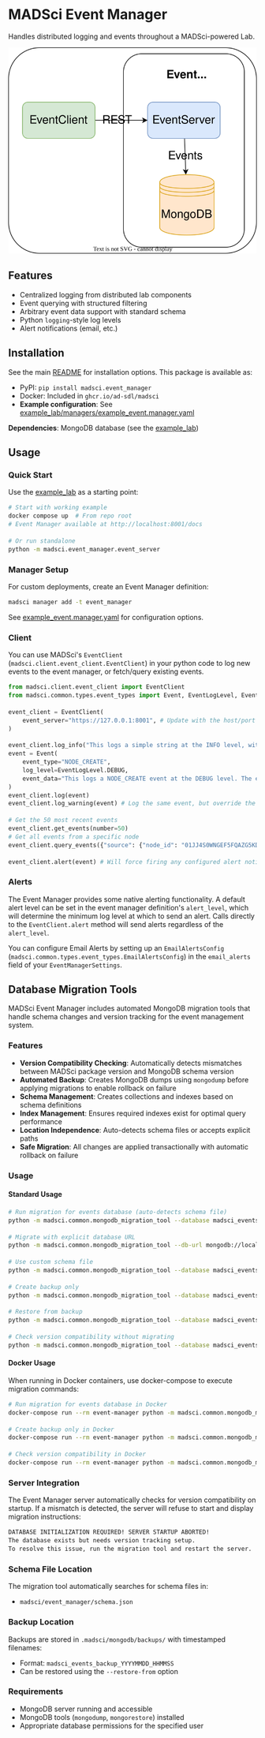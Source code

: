 # MADSci Event Manager

Handles distributed logging and events throughout a MADSci-powered Lab.

![MADSci Event Manager Architecture Diagram](./assets/event_manager.drawio.svg)

## Features

- Centralized logging from distributed lab components
- Event querying with structured filtering
- Arbitrary event data support with standard schema
- Python `logging`-style log levels
- Alert notifications (email, etc.)

## Installation

See the main [README](../../README.md#installation) for installation options. This package is available as:

- PyPI: `pip install madsci.event_manager`
- Docker: Included in `ghcr.io/ad-sdl/madsci`
- **Example configuration**: See [example_lab/managers/example_event.manager.yaml](../../example_lab/managers/example_event.manager.yaml)

**Dependencies**: MongoDB database (see the [example_lab](../../example_lab/))

## Usage

### Quick Start

Use the [example_lab](../../example_lab/) as a starting point:

```bash
# Start with working example
docker compose up  # From repo root
# Event Manager available at http://localhost:8001/docs

# Or run standalone
python -m madsci.event_manager.event_server
```

### Manager Setup

For custom deployments, create an Event Manager definition:

```bash
madsci manager add -t event_manager
```

See [example_event.manager.yaml](../../example_lab/managers/example_event.manager.yaml) for configuration options.

### Client

You can use MADSci's `EventClient` (`madsci.client.event_client.EventClient`) in your python code to log new events to the event manager, or fetch/query existing events.

```python
from madsci.client.event_client import EventClient
from madsci.common.types.event_types import Event, EventLogLevel, EventType

event_client = EventClient(
    event_server="https://127.0.0.1:8001", # Update with the host/port you configured for your EventManager server
)

event_client.log_info("This logs a simple string at the INFO level, with event_type LOG_INFO")
event = Event(
    event_type="NODE_CREATE",
    log_level=EventLogLevel.DEBUG,
    event_data="This logs a NODE_CREATE event at the DEBUG level. The event_data field should contain relevant data about the event (in this case, something like the NodeDefinition, for instance)"
)
event_client.log(event)
event_client.log_warning(event) # Log the same event, but override the log level.

# Get the 50 most recent events
event_client.get_events(number=50)
# Get all events from a specific node
event_client.query_events({"source": {"node_id": "01JJ4S0WNGEF5FQAZG5KDGJRBV"}})

event_client.alert(event) # Will force firing any configured alert notifiers on this event
```

### Alerts

The Event Manager provides some native alerting functionality. A default alert level can be set in the event manager definition's `alert_level`, which will determine the minimum log level at which to send an alert. Calls directly to the `EventClient.alert` method will send alerts regardless of the `alert_level`.

You can configure Email Alerts by setting up an `EmailAlertsConfig` (`madsci.common.types.event_types.EmailAlertsConfig`) in the `email_alerts` field of your `EventManagerSettings`.

## Database Migration Tools

MADSci Event Manager includes automated MongoDB migration tools that handle schema changes and version tracking for the event management system.

### Features

- **Version Compatibility Checking**: Automatically detects mismatches between MADSci package version and MongoDB schema version
- **Automated Backup**: Creates MongoDB dumps using `mongodump` before applying migrations to enable rollback on failure
- **Schema Management**: Creates collections and indexes based on schema definitions
- **Index Management**: Ensures required indexes exist for optimal query performance
- **Location Independence**: Auto-detects schema files or accepts explicit paths
- **Safe Migration**: All changes are applied transactionally with automatic rollback on failure

### Usage

#### Standard Usage
```bash
# Run migration for events database (auto-detects schema file)
python -m madsci.common.mongodb_migration_tool --database madsci_events

# Migrate with explicit database URL
python -m madsci.common.mongodb_migration_tool --db-url mongodb://localhost:27017 --database madsci_events

# Use custom schema file
python -m madsci.common.mongodb_migration_tool --database madsci_events --schema-file /path/to/schema.json

# Create backup only
python -m madsci.common.mongodb_migration_tool --database madsci_events --backup-only

# Restore from backup
python -m madsci.common.mongodb_migration_tool --database madsci_events --restore-from /path/to/backup

# Check version compatibility without migrating
python -m madsci.common.mongodb_migration_tool --database madsci_events --check-version
```

#### Docker Usage
When running in Docker containers, use docker-compose to execute migration commands:

```bash
# Run migration for events database in Docker
docker-compose run --rm event-manager python -m madsci.common.mongodb_migration_tool --db-url 'mongodb://mongodb:27017' --database 'madsci_events' --schema-file '/app/madsci/event_manager/schema.json'

# Create backup only in Docker
docker-compose run --rm event-manager python -m madsci.common.mongodb_migration_tool --db-url 'mongodb://mongodb:27017' --database 'madsci_events' --schema-file '/app/madsci/event_manager/schema.json' --backup-only

# Check version compatibility in Docker
docker-compose run --rm event-manager python -m madsci.common.mongodb_migration_tool --db-url 'mongodb://mongodb:27017' --database 'madsci_events' --schema-file '/app/madsci/event_manager/schema.json' --check-version
```

### Server Integration

The Event Manager server automatically checks for version compatibility on startup. If a mismatch is detected, the server will refuse to start and display migration instructions:

```bash
DATABASE INITIALIZATION REQUIRED! SERVER STARTUP ABORTED!
The database exists but needs version tracking setup.
To resolve this issue, run the migration tool and restart the server.
```

### Schema File Location

The migration tool automatically searches for schema files in:
- `madsci/event_manager/schema.json`

### Backup Location

Backups are stored in `.madsci/mongodb/backups/` with timestamped filenames:
- Format: `madsci_events_backup_YYYYMMDD_HHMMSS`
- Can be restored using the `--restore-from` option

### Requirements

- MongoDB server running and accessible
- MongoDB tools (`mongodump`, `mongorestore`) installed
- Appropriate database permissions for the specified user
